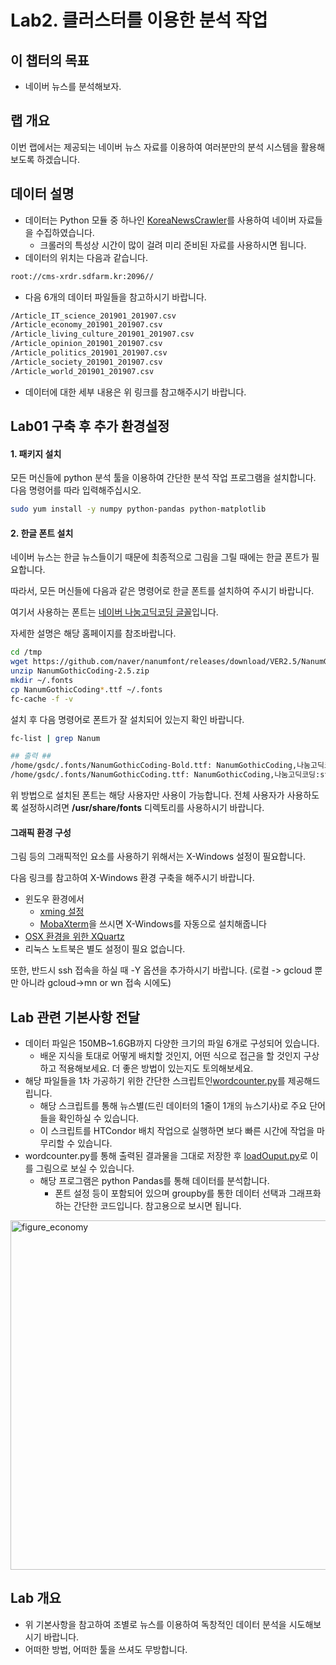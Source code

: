 # Lab2. 클러스터를 이용한 분석 작업


## 이 챕터의 목표
   * 네이버 뉴스를 분석해보자.

## 랩 개요
이번 랩에서는 제공되는 네이버 뉴스 자료를 이용하여 여러분만의 분석 시스템을 활용해보도록 하겠습니다.

## 데이터 설명
   * 데이터는 Python 모듈 중 하나인 [KoreaNewsCrawler](https://github.com/lumyjuwon/KoreaNewsCrawler)를 사용하여 네이버 자료들을 수집하였습니다.
      * 크롤러의 특성상 시간이 많이 걸려 미리 준비된 자료를 사용하시면 됩니다.
   * 데이터의 위치는 다음과 같습니다.
   ```bash
   root://cms-xrdr.sdfarm.kr:2096//
   ```
   * 다음 6개의 데이터 파일들을 참고하시기 바랍니다.
   ```bash
/Article_IT_science_201901_201907.csv
/Article_economy_201901_201907.csv
/Article_living_culture_201901_201907.csv
/Article_opinion_201901_201907.csv
/Article_politics_201901_201907.csv
/Article_society_201901_201907.csv
/Article_world_201901_201907.csv
```
   * 데이터에 대한 세부 내용은 위 링크를 참고해주시기 바랍니다.
   
##  Lab01 구축 후 추가 환경설정

#### 1. 패키지 설치
모든 머신들에 python 분석 툴을 이용하여 간단한 분석 작업 프로그램을 설치합니다.
다음 명령어를 따라 입력해주십시오.
```bash
sudo yum install -y numpy python-pandas python-matplotlib
```
#### 2. 한글 폰트 설치
네이버 뉴스는 한글 뉴스들이기 때문에 최종적으로 그림을 그릴 때에는 한글 폰트가 필요합니다.

따라서, 모든 머신들에 다음과 같은 명령어로 한글 폰트를 설치하여 주시기 바랍니다.

여기서 사용하는 폰트는 [네이버 나눔고딕코딩 글꼴](https://github.com/naver/nanumfont)입니다.

자세한 설명은 해당 홈페이지를 참조바랍니다.

```bash
cd /tmp
wget https://github.com/naver/nanumfont/releases/download/VER2.5/NanumGothicCoding-2.5.zip
unzip NanumGothicCoding-2.5.zip
mkdir ~/.fonts
cp NanumGothicCoding*.ttf ~/.fonts
fc-cache -f -v
```
설치 후 다음 명령어로 폰트가 잘 설치되어 있는지 확인 바랍니다.
```bash
fc-list | grep Nanum

## 출력 ## 
/home/gsdc/.fonts/NanumGothicCoding-Bold.ttf: NanumGothicCoding,나눔고딕코딩:style=Bold
/home/gsdc/.fonts/NanumGothicCoding.ttf: NanumGothicCoding,나눔고딕코딩:style=Regular
```

위 방법으로 설치된 폰트는 해당 사용자만 사용이 가능합니다. 전체 사용자가 사용하도록 설정하시려면 **/usr/share/fonts** 디렉토리를 사용하시기 바랍니다.
#### 그래픽 환경 구성
그림 등의 그래픽적인 요소를 사용하기 위해서는 X-Windows 설정이 필요합니다.

다음 링크를 참고하여 X-Windows 환경 구축을 해주시기 바랍니다.

   * 윈도우 환경에서
      * [xming 설정](https://m.blog.naver.com/PostView.nhn?blogId=monocho&logNo=221114374493&proxyReferer=https%3A%2F%2Fwww.google.com%2F)
      * [MobaXterm](https://mobaxterm.mobatek.net/)을 쓰시면 X-Windows를 자동으로 설치해줍니다
   * [OSX 환경을 위한 XQuartz](https://www.xquartz.org/)
   * 리눅스 노트북은 별도 설정이 필요 없습니다.

또한, 반드시 ssh 접속을 하실 때 -Y 옵션을 추가하시기 바랍니다. (로컬 -> gcloud 뿐만 아니라 gcloud->mn or wn 접속 시에도)


## Lab 관련 기본사항 전달
   * 데이터 파일은 150MB~1.6GB까지 다양한 크기의 파일 6개로 구성되어 있습니다.
      * 배운 지식을 토대로 어떻게 배치할 것인지, 어떤 식으로 접근을 할 것인지 구상하고 적용해보세요. 더 좋은 방법이 있는지도 토의해보세요.
   * 해당 파일들을 1차 가공하기 위한 간단한 스크립트인[wordcounter.py](https://github.com/geonmo/GSDCSchool_XRootD_Scripts/blob/master/utils/wordcounter.py)를 제공해드립니다. 
      * 해당 스크립트를 통해 뉴스별(드린 데이터의 1줄이 1개의 뉴스기사)로 주요 단어들을 확인하실 수 있습니다.
      * 이 스크립트를 HTCondor 배치 작업으로 실행하면 보다 빠른 시간에 작업을 마무리할 수 있습니다.
   * wordcounter.py를 통해 출력된 결과물을 그대로 저장한 후 [loadOuput.py](https://github.com/geonmo/GSDCSchool_XRootD_Scripts/blob/master/utils/loadOutput.py)로 이를 그림으로 보실 수 있습니다.
      * 해당 프로그램은 python Pandas를 통해 데이터를 분석합니다. 
         * 폰트 설정 등이 포함되어 있으며 groupby를 통한 데이터 선택과 그래프화하는 간단한 코드입니다. 참고용으로 보시면 됩니다.
<img width="559" alt="figure_economy" src="https://user-images.githubusercontent.com/4969463/61925863-14836500-afa9-11e9-85f1-1d995b33f413.PNG">
      

## Lab 개요
   * 위 기본사항을 참고하여 조별로 뉴스를 이용하여 독창적인 데이터 분석을 시도해보시기 바랍니다.
   * 어떠한 방법, 어떠한 툴을 쓰셔도 무방합니다.



